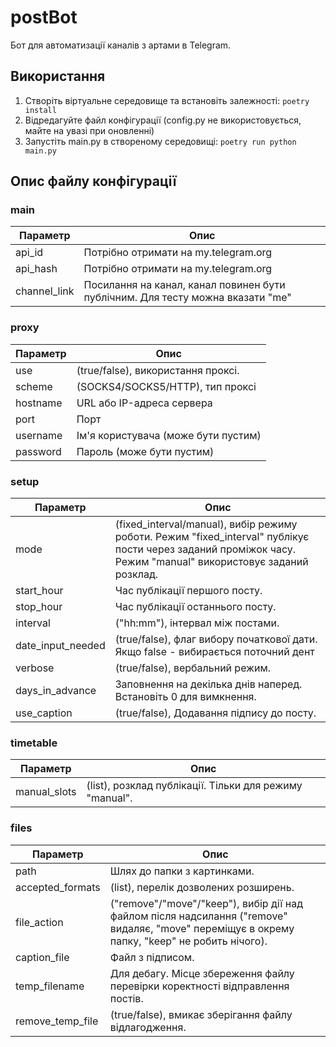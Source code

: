 # postBot
 Бот для автоматизації каналів з артами в Telegram.
## Використання
 1. Створіть віртуальне середовище та встановіть залежності: ```poetry install```
 2. Відредагуйте файл конфігурації (config.py не використовується, майте на увазі при оновленні)
 3. Запустіть main.py в створеному середовищі: ```poetry run python main.py```
## Опис файлу конфігурації
### main
| Параметр | Опис |
|---|--------------------------|
| api_id 	| Потрібно отримати на my.telegram.org 	|
| api_hash 	| Потрібно отримати на my.telegram.org 	|
| channel_link 	| Посилання на канал, канал повинен бути публічним. Для тесту можна вказати "me" 	|
### proxy
| Параметр | Опис |
|---|--------------------------|
|use  	|(true/false), використання проксі.  	|
|scheme  	|(SOCKS4/SOCKS5/HTTP), тип проксі  	|
|hostname  	|URL або IP-адреса сервера  	|
|port  	|Порт  	|
|username  	|Ім'я користувача (може бути пустим)  	|
|password  	|Пароль (може бути пустим)  	|
### setup
| Параметр | Опис |
|---|--------------------------|
|mode  	|(fixed_interval/manual), вибір режиму роботи. Режим "fixed_interval" публікує пости через заданий проміжок часу. Режим "manual" використовує заданий розклад. 	|
|start_hour  	|Час публікації першого посту.  	|
|stop_hour  	|Час публікації останнього посту.  	|
|interval  	|("hh:mm"), інтервал між постами.  	|
|date_input_needed  	|(true/false), флаг вибору початкової дати. Якщо false - вибирається поточний дент  	|
|verbose  	|(true/false), вербальний режим. 	|
|days_in_advance  	|Заповнення на декілька днів наперед. Встановіть 0 для вимкнення.  	|
|use_caption  	|(true/false), Додавання підпису до посту.  	|
### timetable
| Параметр | Опис |
|---|--------------------------|
|manual_slots  	|(list), розклад публікації. Тільки для режиму "manual". 	|
### files
| Параметр | Опис |
|---|--------------------------|
|path  	|Шлях до папки з картинками. 	|
|accepted_formats  	|(list), перелік дозволених розширень. 	|
|file_action  	|("remove"/"move"/"keep"), вибір дії над файлом після надсилання ("remove" видаляє, "move" переміщує в окрему папку, "keep" не робить нічого). 	|
|caption_file  	|Файл з підписом. 	|
|temp_filename  	|Для дебагу. Місце збереження файлу перевірки коректності відправлення постів. 	|
|remove_temp_file  	|(true/false), вмикає зберігання файлу відлагодження. 	|
